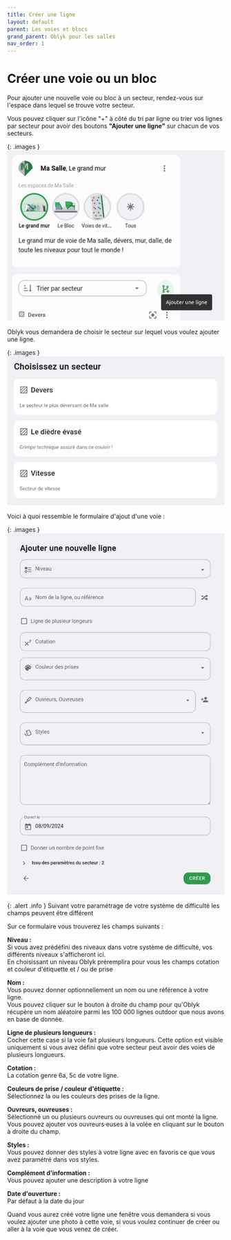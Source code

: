 ```yaml
---
title: Créer une ligne
layout: default
parent: Les voies et blocs
grand_parent: Oblyk pour les salles
nav_order: 1
---
```


# Créer une voie ou un bloc

Pour ajouter une nouvelle voie ou bloc à un secteur, rendez-vous sur l'espace dans lequel se trouve votre secteur.

Vous pouvez cliquer sur l'icône "+" à côté du tri par ligne ou trier vos lignes par secteur pour avoir des boutons **"Ajouter une ligne"** sur chacun de vos secteurs.

{: .images }
[![Ajouter une ligne](../../../assets/images/ajouter-un-ligne_desktop.png)](../../../assets/images/ajouter-un-ligne_desktop.png)

Oblyk vous demandera de choisir le secteur sur lequel vous voulez ajouter une ligne.

{: .images }
[![Choisir un secteur](../../../assets/images/choix-secteur_desktop.png)](../../../assets/images/choix-secteur_desktop.png)

Voici à quoi ressemble le formulaire d'ajout d'une voie :

{: .images }
[![Ajouter une voie](../../../assets/images/creer-une-ligne-indoor_desktop.png)](../../../assets/images/creer-une-ligne-indoor_desktop.png)

{: .alert .info }
Suivant votre paramétrage de votre système de difficulté les champs peuvent être différent

Sur ce formulaire vous trouverez les champs suivants :

**Niveau :**  
Si vous avez prédéfini des niveaux dans votre système de difficulté, vos différents niveaux s'afficheront ici.  
En choisissant un niveau Oblyk préremplira pour vous les champs cotation et couleur d'étiquette et / ou de prise 

**Nom :**  
Vous pouvez donner optionnellement un nom ou une référence à votre ligne.  
Vous pouvez cliquer sur le bouton à droite du champ pour qu'Oblyk récupère un nom aléatoire parmi les 100 000 lignes outdoor que nous avons en base de donnée.  

**Ligne de plusieurs longueurs :**  
Cocher cette case si la voie fait plusieurs longueurs. Cette option est visible uniquement si vous avez défini que votre secteur peut avoir des voies de plusieurs longueurs.

**Cotation :**  
La cotation genre 6a, 5c de votre ligne.

**Couleurs de prise / couleur d'étiquette :**  
Sélectionnez la ou les couleurs des prises de la ligne.

**Ouvreurs, ouvreuses :**  
Sélectionné un ou plusieurs ouvreurs ou ouvreuses qui ont monté la ligne. Vous pouvez ajouter vos ouvreurs·euses à la volée en cliquant sur le bouton à droite du champ.

**Styles :**  
Vous pouvez donner des styles à votre ligne avec en favoris ce que vous avez paramétré dans vos styles.

**Complément d'information :**  
Vous pouvez ajouter une description à votre ligne

**Date d'ouverture :**  
Par défaut à la date du jour

Quand vous aurez créé votre ligne une fenêtre vous demandera si vous voulez ajouter une photo à cette voie, si vous voulez continuer de créer ou aller à la voie que vous venez de créer.

